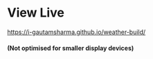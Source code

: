 # **View Live**
https://i-gautamsharma.github.io/weather-build/

#### (Not optimised for smaller display devices)
